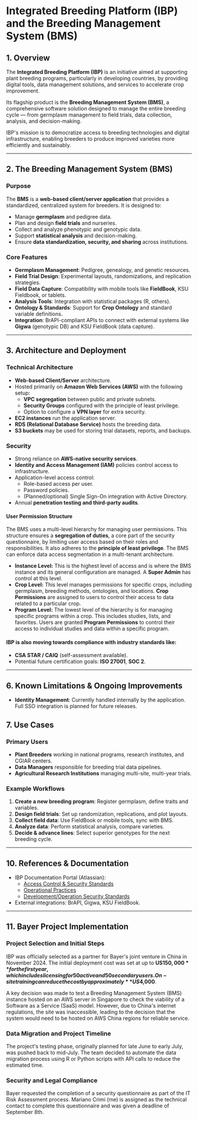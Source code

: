 # Integrated Breeding Platform (IBP) and the Breeding Management System (BMS)

## 1. Overview

The **Integrated Breeding Platform (IBP)** is an initiative aimed at supporting plant breeding programs, particularly in developing countries, by providing digital tools, data management solutions, and services to accelerate crop improvement.  

Its flagship product is the **Breeding Management System (BMS)**, a comprehensive software solution designed to manage the entire breeding cycle — from germplasm management to field trials, data collection, analysis, and decision-making.  

IBP's mission is to democratize access to breeding technologies and digital infrastructure, enabling breeders to produce improved varieties more efficiently and sustainably.

---

## 2. The Breeding Management System (BMS)

### Purpose
The **BMS** is a **web-based client/server application** that provides a standardized, centralized system for breeders. It is designed to:
- Manage **germplasm** and pedigree data.  
- Plan and design **field trials** and nurseries.  
- Collect and analyze phenotypic and genotypic data.  
- Support **statistical analysis** and decision-making.  
- Ensure **data standardization, security, and sharing** across institutions.  

### Core Features
- **Germplasm Management**: Pedigree, genealogy, and genetic resources.  
- **Field Trial Design**: Experimental layouts, randomizations, and replication strategies.  
- **Field Data Capture**: Compatibility with mobile tools like **FieldBook**, KSU Fieldbook, or tablets.  
- **Analysis Tools**: Integration with statistical packages (R, others).  
- **Ontology & Standards**: Support for **Crop Ontology** and standard variable definitions.  
- **Integration**: BrAPI-compliant APIs to connect with external systems like **Gigwa** (genotypic DB) and KSU FieldBook (data capture).  

---

## 3. Architecture and Deployment

### Technical Architecture
- **Web-based Client/Server** architecture.  
- Hosted primarily on **Amazon Web Services (AWS)** with the following setup:  
  - **VPC segregation** between public and private subnets.  
  - **Security Groups** configured with the principle of least privilege.  
  - Option to configure a **VPN layer** for extra security.  
- **EC2 instances** run the application server.  
- **RDS (Relational Database Service)** hosts the breeding data.  
- **S3 buckets** may be used for storing trial datasets, reports, and backups.  

### Security
- Strong reliance on **AWS-native security services**.  
- **Identity and Access Management (IAM)** policies control access to infrastructure.  
- Application-level access control:  
  - Role-based access per user.  
  - Password policies.  
  - (Planned/optional) Single Sign-On integration with Active Directory.  
- Annual **penetration testing and third-party audits**.  

#### User Permission Structure
The BMS uses a multi-level hierarchy for managing user permissions. This structure ensures a **segregation of duties**, a core part of the security questionnaire, by limiting user access based on their roles and responsibilities. It also adheres to the **principle of least privilege**. The BMS can enforce data access segmentation in a multi-tenant architecture.

* **Instance Level:** This is the highest level of access and is where the BMS instance and its general configuration are managed. A **Super Admin** has control at this level.
* **Crop Level:** This level manages permissions for specific crops, including germplasm, breeding methods, ontologies, and locations. **Crop Permissions** are assigned to users to control their access to data related to a particular crop.
* **Program Level:** The lowest level of the hierarchy is for managing specific programs within a crop. This includes studies, lists, and favorites. Users are granted **Program Permissions** to control their access to individual studies and data within a specific program.



#### IBP is also moving towards compliance with industry standards like:  
- **CSA STAR / CAIQ** (self-assessment available).  
- Potential future certification goals: **ISO 27001**, **SOC 2**.  

---

## 6. Known Limitations & Ongoing Improvements

- **Identity Management**: Currently handled internally by the application. Full SSO integration is planned for future releases.  


## 7. Use Cases

### Primary Users
- **Plant Breeders** working in national programs, research institutes, and CGIAR centers.  
- **Data Managers** responsible for breeding trial data pipelines.  
- **Agricultural Research Institutions** managing multi-site, multi-year trials.  

### Example Workflows
1. **Create a new breeding program**: Register germplasm, define traits and variables.  
2. **Design field trials**: Set up randomization, replications, and plot layouts.  
3. **Collect field data**: Use FieldBook or mobile tools, sync with BMS.  
4. **Analyze data**: Perform statistical analysis, compare varieties.  
5. **Decide & advance lines**: Select superior genotypes for the next breeding cycle.  


---

## 10. References & Documentation

- IBP Documentation Portal (Atlassian):  
  - [Access Control & Security Standards](https://ibplatform.atlassian.net/wiki/x/AgCEsw)  
  - [Operational Practices](https://ibplatform.atlassian.net/wiki/x/JIATuw)  
  - [Development/Operation Security Standards](https://ibplatform.atlassian.net/wiki/x/RQAxsg)  
- External integrations: BrAPI, Gigwa, KSU FieldBook.  

---

## 11. Bayer Project Implementation

### Project Selection and Initial Steps
IBP was officially selected as a partner for Bayer's joint venture in China in November 2024. The initial deployment cost was set at up to **US$150,000** for the first year, which includes licensing for 50 active and 50 secondary users. On-site training can reduce the cost by approximately **US$4,000**. 

A key decision was made to test a Breeding Management System (BMS) instance hosted on an AWS server in Singapore to check the viability of a Software as a Service (SaaS) model. However, due to China's internet regulations, the site was inaccessible, leading to the decision that the system would need to be hosted on AWS China regions for reliable service.


### Data Migration and Project Timeline
The project's testing phase, originally planned for late June to early July, was pushed back to mid-July. The team decided to automate the data migration process using R or Python scripts with API calls to reduce the estimated time.

### Security and Legal Compliance
Bayer requested the completion of a security questionnaire as part of the IT Risk Assessment process. Mariano Crimi (me) is assigned as the technical contact to complete this questionnaire and was given a deadline of September 8th.

